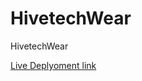 # HivetechWear
HivetechWear

[Live Deplyoment link]( https://hivetechwarefrontend.hivetech-gd.repl.co/)
